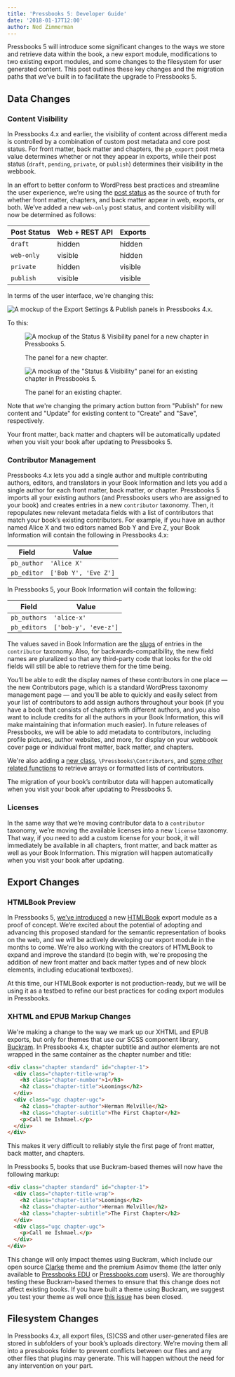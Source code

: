 ```yaml
---
title: 'Pressbooks 5: Developer Guide'
date: '2018-01-17T12:00'
author: Ned Zimmerman
---
```


Pressbooks 5 will introduce some significant changes to the ways we store and retrieve
data within the book, a new export module, modifications to two existing export modules,
and some changes to the filesystem for user generated content. This post outlines these
key changes and the migration paths that we’ve built in to facilitate the upgrade to
Pressbooks 5.

## Data Changes

### Content Visibility

In Pressbooks 4.x and earlier, the visibility of content across different media is
controlled by a combination of custom post metadata and core post status. For front
matter, back matter and chapters, the `pb_export` post meta value determines whether or
not they appear in exports, while their post status (`draft`, `pending`, `private`, or
`publish`) determines their visibility in the webbook.

In an effort to better conform to WordPress best practices and streamline the user
experience, we’re using the
[post status](https://developer.wordpress.org/reference/functions/get_post_status/) as the
source of truth for whether front matter, chapters, and back matter appear in web,
exports, or both. We’ve added a new `web-only` post status, and content visibility will
now be determined as follows:

| Post Status | Web + REST API | Exports |
| ----------- | -------------- | ------- |
| `draft`     | hidden         | hidden  |
| `web-only`  | visible        | hidden  |
| `private`   | hidden         | visible |
| `publish`   | visible        | visible |

In terms of the user interface, we're changing this:

![A mockup of the Export Settings & Publish panels in Pressbooks 4.x.](https://pressbooks.org/app/uploads/2018/01/export-publish.svg)

To this:

<figure>

![A mockup of the Status & Visibility panel for a new chapter in Pressbooks 5.](https://pressbooks.org/app/uploads/2018/01/status-visibility-new.svg)

<figcaption>The panel for a new chapter.</figcaption>
</figure>

<figure>

![A mockup of the "Status & Visibility" panel for an existing chapter in Pressbooks 5.](https://pressbooks.org/app/uploads/2018/01/status-visibility.svg)

<figcaption>The panel for an existing chapter.</figcaption>
</figure>

Note that we're changing the primary action button from "Publish" for new content and
"Update" for existing content to "Create" and "Save", respectively.

Your front matter, back matter and chapters will be automatically updated when you visit
your book after updating to Pressbooks 5.

### Contributor Management

Pressbooks 4.x lets you add a single author and multiple contributing authors, editors,
and translators in your Book Information and lets you add a single author for each front
matter, back matter, or chapter. Pressbooks 5 imports all your existing authors (and
Pressbooks users who are assigned to your book) and creates entries in a new `contributor`
taxonomy. Then, it repopulates new relevant metadata fields with a list of contributors
that match your book’s existing contributors. For example, if you have an author named
Alice X and two editors named Bob Y and Eve Z, your Book Information will contain the
following in Pressbooks 4.x:

| Field       | Value                |
| ----------- | -------------------- |
| `pb_author` | `'Alice X'`          |
| `pb_editor` | `['Bob Y', 'Eve Z']` |

In Pressbooks 5, your Book Information will contain the following:

| Field        | Value                |
| ------------ | -------------------- |
| `pb_authors` | `'alice-x'`          |
| `pb_editors` | `['bob-y', 'eve-z']` |

The values saved in Book Information are the
[slugs](https://codex.wordpress.org/Function_Reference/get_term#Return_Values) of entries
in the `contributor` taxonomy. Also, for backwards-compatibility, the new field names are
pluralized so that any third-party code that looks for the old fields will still be able
to retrieve them for the time being.

You’ll be able to edit the display names of these contributors in one place — the new
Contributors page, which is a standard WordPress taxonomy management page — and you’ll be
able to quickly and easily select from your list of contributors to add assign authors
throughout your book (if you have a book that consists of chapters with different authors,
and you also want to include credits for all the authors in your Book Information, this
will make maintaining that information much easier). In future releases of Pressbooks, we
will be able to add metadata to contributors, including profile pictures, author websites,
and more, for display on your webbook cover page or individual front matter, back matter,
and chapters.

We're also adding a
[new class](https://github.com/pressbooks/pressbooks/blob/dev/inc/class-contributors.php),
`\Pressbooks\Contributors`, and
[some other related functions](https://github.com/pressbooks/pressbooks/blob/dev/inc/utility/namespace.php#L1263-L1284)
to retrieve arrays or formatted lists of contributors.

The migration of your book’s contributor data will happen automatically when you visit
your book after updating to Pressbooks 5.

### **Licenses**

In the same way that we’re moving contributor data to a `contributor` taxonomy, we’re
moving the available licenses into a new `license` taxonomy. That way, if you need to add
a custom license for your book, it will immediately be available in all chapters, front
matter, and back matter as well as your Book Information. This migration will happen
automatically when you visit your book after updating.

## Export Changes

### HTMLBook Preview

In Pressbooks 5, [we’ve introduced](https://github.com/pressbooks/pressbooks/pull/1032) a
new [HTMLBook](http://oreillymedia.github.io/HTMLBook/) export module as a proof of
concept. We’re excited about the potential of adopting and advancing this proposed
standard for the semantic representation of books on the web, and we will be actively
developing our export module in the months to come. We're also working with the creators
of HTMLBook to expand and improve the standard (to begin with, we're proposing the
addition of new front matter and back matter types and of new block elements, including
educational textboxes).

At this time, our HTMLBook exporter is not production-ready, but we will be using it as a
testbed to refine our best practices for coding export modules in Pressbooks.

### XHTML and EPUB Markup Changes

We're making a change to the way we mark up our XHTML and EPUB exports, but only for
themes that use our SCSS component library,
[Buckram](https://github.com/pressbooks/buckram). In Pressbooks 4.x, chapter subtitle and
author elements are not wrapped in the same container as the chapter number and title:

```html
<div class="chapter standard" id="chapter-1">
  <div class="chapter-title-wrap">
    <h3 class="chapter-number">1</h3>
    <h2 class="chapter-title">Loomings</h2>
  </div>
  <div class="ugc chapter-ugc">
    <h2 class="chapter-author">Herman Melville</h2>
    <h2 class="chapter-subtitle">The First Chapter</h2>
    <p>Call me Ishmael.</p>
  </div>
</div>
```

This makes it very difficult to reliably style the first page of front matter, back
matter, and chapters.

In Pressbooks 5, books that use Buckram-based themes will now have the following markup:

```html
<div class="chapter standard" id="chapter-1">
  <div class="chapter-title-wrap">
    <h2 class="chapter-title">Loomings</h2>
    <h2 class="chapter-author">Herman Melville</h2>
    <h2 class="chapter-subtitle">The First Chapter</h2>
  </div>
  <div class="ugc chapter-ugc">
    <p>Call me Ishmael.</p>
  </div>
</div>
```

This change will only impact themes using Buckram, which include our open source
[Clarke](https://github.com/pressbooks/pressbooks-clarke) theme and the premium Asimov
theme (the latter only available to [Pressbooks EDU](https://pressbooks.education) or
[Pressbooks.com](https://pressbooks.com) users). We are thoroughly testing these
Buckram-based themes to ensure that this change does not affect existing books. If you
have built a theme using Buckram, we suggest you test your theme as well once
[this issue](https://github.com/pressbooks/buckram/issues/36) has been closed.

## Filesystem Changes

In Pressbooks 4.x, all export files, (S)CSS and other user-generated files are stored in
subfolders of your book’s uploads directory. We’re moving them all into a pressbooks
folder to prevent conflicts between our files and any other files that plugins may
generate. This will happen without the need for any intervention on your part.
